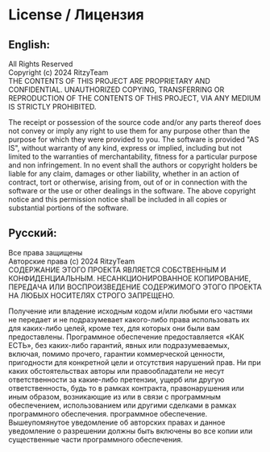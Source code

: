 # License / Лицензия

## English:
             
All Rights Reserved              
Copyright (c) 2024 RitzyTeam             
THE CONTENTS OF THIS PROJECT ARE PROPRIETARY AND CONFIDENTIAL. UNAUTHORIZED COPYING, TRANSFERRING OR REPRODUCTION OF THE CONTENTS OF THIS PROJECT, VIA ANY MEDIUM IS STRICTLY PROHIBITED.
             
The receipt or possession of the source code and/or any parts thereof does not convey or imply any right to use them for any purpose other than the purpose for which they were provided to you.
The software is provided "AS IS", without warranty of any kind, express or implied, including but not limited to the warranties of merchantability, fitness for a particular purpose and non infringement. In no event shall the authors or copyright holders be liable for any claim, damages or other liability, whether in an action of contract, tort or otherwise, arising from, out of or in connection with the software or the use or other dealings in the software.
The above copyright notice and this permission notice shall be included in all copies or substantial portions of the software.
             
## Русский:
             
Все права защищены             
Авторские права (c) 2024 RitzyTeam             
СОДЕРЖАНИЕ ЭТОГО ПРОЕКТА ЯВЛЯЕТСЯ СОБСТВЕННЫМ И КОНФИДЕНЦИАЛЬНЫМ. НЕСАНКЦИОНИРОВАННОЕ КОПИРОВАНИЕ, ПЕРЕДАЧА ИЛИ ВОСПРОИЗВЕДЕНИЕ СОДЕРЖИМОГО ЭТОГО ПРОЕКТА НА ЛЮБЫХ НОСИТЕЛЯХ СТРОГО ЗАПРЕЩЕНО.

Получение или владение исходным кодом и/или любыми его частями не передает и не подразумевает какого-либо права использовать их для каких-либо целей, кроме тех, для которых они были вам предоставлены.
Программное обеспечение предоставляется «КАК ЕСТЬ», без каких-либо гарантий, явных или подразумеваемых, включая, помимо прочего, гарантии коммерческой ценности, пригодности для конкретной цели и отсутствия нарушений прав. Ни при каких обстоятельствах авторы или правообладатели не несут ответственности за какие-либо претензии, ущерб или другую ответственность, будь то в рамках контракта, правонарушения или иным образом, возникающие из или в связи с программным обеспечением, использованием или другими сделками в рамках программного обеспечения. программное обеспечение.
Вышеупомянутое уведомление об авторских правах и данное уведомление о разрешении должны быть включены во все копии или существенные части программного обеспечения.
